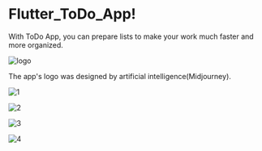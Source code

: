 # Flutter_ToDo_App!

With ToDo App, you can prepare lists to make your work much faster and more organized.

![logo](https://user-images.githubusercontent.com/55911470/214786962-51be4929-05a4-489a-add4-79033c7fe037.png)

The app's logo was designed by artificial intelligence(Midjourney).

![1](https://user-images.githubusercontent.com/55911470/214787174-6dd06b81-3380-47b1-bfc2-f95178d582b6.png)

![2](https://user-images.githubusercontent.com/55911470/214787194-05dc65a2-1a0f-43d1-bf11-1206a70900f1.png)

![3](https://user-images.githubusercontent.com/55911470/214787204-f6feec66-a40a-467c-85a5-b16327e01f99.png)

![4](https://user-images.githubusercontent.com/55911470/214787214-17e8ab0a-d73d-4a41-8c31-ada9d749741a.png)
